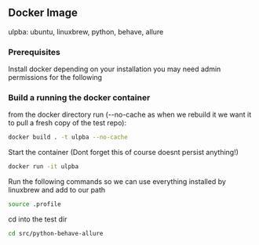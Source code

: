 ## Docker Image
ulpba: ubuntu, linuxbrew, python, behave, allure

### Prerequisites
Install docker
depending on your installation you may need admin permissions for the following

### Build a running the docker container
from the docker directory run (--no-cache as when we rebuild it we want it to pull a fresh copy of the test repo):
```bash
docker build . -t ulpba --no-cache
````

Start the container (Dont forget this of course doesnt persist anything!)
```bash
docker run -it ulpba
````

Run the following commands so we can use everything installed by linuxbrew and add to our path 
```bash 
source .profile
```

cd into the test dir
```bash
cd src/python-behave-allure
````
